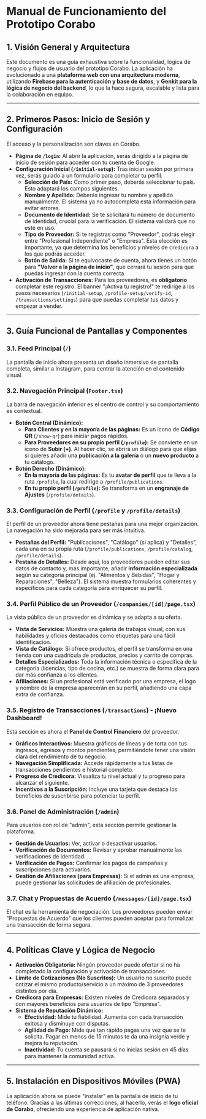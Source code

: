 # Manual de Funcionamiento del Prototipo Corabo

## 1. Visión General y Arquitectura

Este documento es una guía exhaustiva sobre la funcionalidad, lógica de negocio y flujos de usuario del prototipo Corabo. La aplicación ha evolucionado a una **plataforma web con una arquitectura moderna**, utilizando **Firebase para la autenticación y base de datos**, y **Genkit para la lógica de negocio del backend**, lo que la hace segura, escalable y lista para la colaboración en equipo.

---

## 2. Primeros Pasos: Inicio de Sesión y Configuración

El acceso y la personalización son claves en Corabo.

-   **Página de `/login`:** Al abrir la aplicación, serás dirigido a la página de inicio de sesión para acceder con tu cuenta de Google.
-   **Configuración Inicial (`/initial-setup`):** Tras iniciar sesión por primera vez, serás guiado a un formulario para completar tu perfil.
    -   **Selección de País:** Como primer paso, deberás seleccionar tu país. Esto adaptará los campos siguientes.
    -   **Nombre y Apellido:** Deberás ingresar tu nombre y apellido manualmente. El sistema ya no autocompleta esta información para evitar errores.
    -   **Documento de Identidad:** Se te solicitará tu número de documento de identidad, crucial para la verificación. El sistema validará que no esté en uso.
    -   **Tipo de Proveedor:** Si te registras como "Proveedor", podrás elegir entre "Profesional Independiente" o "Empresa". Esta elección es importante, ya que determina los beneficios y niveles de `Credicora` a los que podrás acceder.
    -   **Botón de Salida:** Si te equivocaste de cuenta, ahora tienes un botón para **"Volver a la página de inicio"**, que cerrará tu sesión para que puedas ingresar con la cuenta correcta.
-   **Activación de Transacciones:** Para los proveedores, es **obligatorio** completar este registro. El banner "¡Activa tu registro!" te redirige a los pasos necesarios (`/initial-setup`, `/profile-setup/verify-id`, `/transactions/settings`) para que puedas completar tus datos y empezar a vender.

---

## 3. Guía Funcional de Pantallas y Componentes

### 3.1. Feed Principal (`/`)
La pantalla de inicio ahora presenta un diseño inmersivo de pantalla completa, similar a Instagram, para centrar la atención en el contenido visual.

### 3.2. Navegación Principal (`Footer.tsx`)
La barra de navegación inferior es el centro de control y su comportamiento es contextual.

-   **Botón Central (Dinámico):**
    -   **Para Clientes y en la mayoría de las páginas:** Es un icono de **Código QR** (`/show-qr`) para iniciar pagos rápidos.
    -   **Para Proveedores en su propio perfil (`/profile`):** Se convierte en un icono de **Subir (+)**. Al hacer clic, se abrirá un diálogo para que elijas si quieres añadir una **publicación a la galería** o un **nuevo producto** a tu catálogo.
-   **Botón Derecho (Dinámico):**
    -   **En la mayoría de las páginas:** Es tu **avatar de perfil** que te lleva a la ruta `/profile`, la cual redirige a `/profile/publications`.
    -   **En tu propio perfil (`/profile`):** Se transforma en un **engranaje de Ajustes** (`/profile/details`).

### 3.3. Configuración de Perfil (`/profile` y `/profile/details`)
El perfil de un proveedor ahora tiene pestañas para una mejor organización. La navegación ha sido mejorada para ser más intuitiva.

-   **Pestañas del Perfil:** "Publicaciones", "Catálogo" (si aplica) y "Detalles", cada una en su propia ruta (`/profile/publications`, `/profile/catalog`, `/profile/details`).
-   **Pestaña de Detalles:** Desde aquí, los proveedores pueden editar sus datos de contacto y, más importante, añadir **información especializada** según su categoría principal (ej. "Alimentos y Bebidas", "Hogar y Reparaciones", "Belleza"). El sistema muestra formularios coherentes y específicos para cada categoría para enriquecer su perfil.

### 3.4. Perfil Público de un Proveedor (`/companies/[id]/page.tsx`)
La vista pública de un proveedor es dinámica y se adapta a su oferta.

-   **Vista de Servicios:** Muestra una galería de trabajos visual, con sus habilidades y oficios destacados como etiquetas para una fácil identificación.
-   **Vista de Catálogo:** Si ofrece productos, el perfil se transforma en una tienda con una cuadrícula de productos, precios y carrito de compras.
-   **Detalles Especializados:** Toda la información técnica o específica de la categoría (licencias, tipo de cocina, etc.) se muestra de forma clara para dar más confianza a los clientes.
-   **Afiliaciones:** Si un profesional está verificado por una empresa, el logo y nombre de la empresa aparecerán en su perfil, añadiendo una capa extra de confianza.

### 3.5. Registro de Transacciones (`/transactions`) - ¡Nuevo Dashboard!
Esta sección es ahora el **Panel de Control Financiero** del proveedor.
-   **Gráficos Interactivos:** Muestra gráficos de líneas y de torta con tus ingresos, egresos y montos pendientes, permitiéndote tener una visión clara del rendimiento de tu negocio.
-   **Navegación Simplificada:** Accede rápidamente a tus listas de transacciones pendientes e historial completo.
-   **Progreso de Credicora:** Visualiza tu nivel actual y tu progreso para alcanzar el siguiente.
-   **Incentivos a la Suscripción:** Incluye una tarjeta que destaca los beneficios de suscribirse para potenciar tu perfil.

### 3.6. Panel de Administración (`/admin`)
Para usuarios con rol de "admin", esta sección permite gestionar la plataforma.
-   **Gestión de Usuarios:** Ver, activar o desactivar usuarios.
-   **Verificación de Documentos:** Revisar y aprobar manualmente las verificaciones de identidad.
-   **Verificación de Pagos:** Confirmar los pagos de campañas y suscripciones para activarlos.
-   **Gestión de Afiliaciones (para Empresas):** Si el admin es una empresa, puede gestionar las solicitudes de afiliación de profesionales.

### 3.7. Chat y Propuestas de Acuerdo (`/messages/[id]/page.tsx`)
El chat es la herramienta de negociación. Los proveedores pueden enviar "Propuestas de Acuerdo" que los clientes pueden aceptar para formalizar una transacción de forma segura.

---

## 4. Políticas Clave y Lógica de Negocio

-   **Activación Obligatoria:** Ningún proveedor puede ofertar si no ha completado la configuración y activación de transacciones.
-   **Límite de Cotizaciones (No Suscritos):** Un usuario no suscrito puede cotizar el mismo producto/servicio a un máximo de 3 proveedores distintos por día.
-   **Credicora para Empresas:** Existen niveles de Credicora separados y con mayores beneficios para usuarios de tipo "Empresa".
-   **Sistema de Reputación Dinámico:**
    -   **Efectividad:** Mide tu fiabilidad. Aumenta con cada transacción exitosa y disminuye con disputas.
    -   **Agilidad de Pago:** Mide qué tan rápido pagas una vez que se te solicita. Pagar en menos de 15 minutos te da una insignia verde y mejora tu reputación.
    -   **Inactividad:** Tu cuenta se pausará si no inicias sesión en 45 días para mantener la comunidad activa.

---

## 5. Instalación en Dispositivos Móviles (PWA)

La aplicación ahora se puede "instalar" en la pantalla de inicio de tu teléfono. Gracias a las últimas correcciones, al hacerlo, verás el **logo oficial de Corabo**, ofreciendo una experiencia de aplicación nativa.